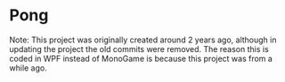 # Pong
Note: This project was originally created around 2 years ago, although in updating the project the old commits were removed. The reason this is coded in WPF instead of MonoGame is because this project was from a while ago.

